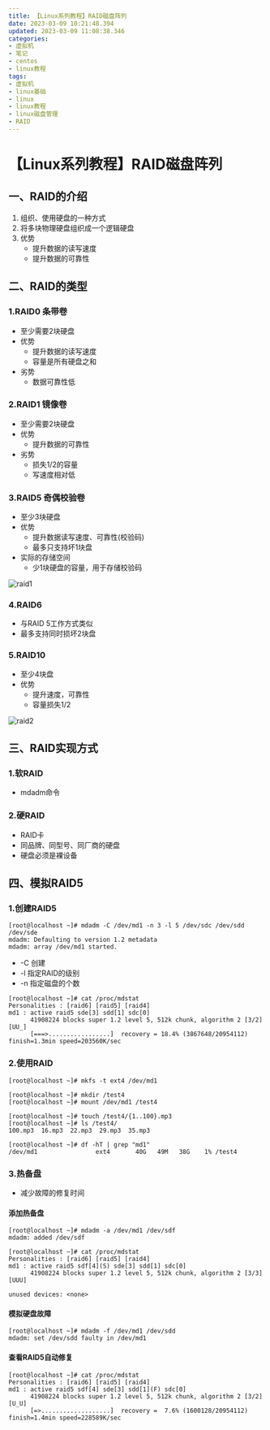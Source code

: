 ```yaml
---
title: 【Linux系列教程】RAID磁盘阵列
date: 2023-03-09 10:21:48.394
updated: 2023-03-09 11:08:38.346
categories: 
- 虚拟机
- 笔记
- centos
- linux教程
tags: 
- 虚拟机
- linux基础
- linux
- linux教程
- linux磁盘管理
- RAID
---
```


# 【Linux系列教程】RAID磁盘阵列

## 一、RAID的介绍

1. 组织、使用硬盘的一种方式  
1. 将多块物理硬盘组织成一个逻辑硬盘
1. 优势
	- 提升数据的读写速度 
	- 提升数据的可靠性 

## 二、RAID的类型

### 1.RAID0 条带卷

- 至少需要2块硬盘
- 优势
	- 提升数据的读写速度
	- 容量是所有硬盘之和 
- 劣势
	- 数据可靠性低 

### 2.RAID1 镜像卷

- 至少需要2块硬盘
- 优势
	- 提升数据的可靠性 
- 劣势
	- 损失1/2的容量 
	- 写速度相对低

### 3.RAID5 奇偶校验卷

- 至少3块硬盘 
- 优势
	- 提升数据读写速度、可靠性(校验码)
	- 最多只支持坏1块盘
- 实际的存储空间
	- 少1块硬盘的容量，用于存储校验码 

![raid1](https://www.wangshengjj.work/upload/2023/03/raid1.png)

### 4.RAID6 

- 与RAID 5工作方式类似 
- 最多支持同时损坏2块盘  

### 5.RAID10

- 至少4块盘
- 优势
	- 提升速度，可靠性
	- 容量损失1/2

![raid2](https://www.wangshengjj.work/upload/2023/03/raid2.png)

## 三、RAID实现方式

### 1.软RAID

- mdadm命令

### 2.硬RAID

- RAID卡  
- 同品牌、同型号、同厂商的硬盘 
- 硬盘必须是裸设备

## 四、模拟RAID5

### 1.创建RAID5

```
[root@localhost ~]# mdadm -C /dev/md1 -n 3 -l 5 /dev/sdc /dev/sdd /dev/sde   
mdadm: Defaulting to version 1.2 metadata
mdadm: array /dev/md1 started.
```

- -C	创建
- -l	指定RAID的级别
- -n	指定磁盘的个数

```
[root@localhost ~]# cat /proc/mdstat 
Personalities : [raid6] [raid5] [raid4] 
md1 : active raid5 sde[3] sdd[1] sdc[0]
      41908224 blocks super 1.2 level 5, 512k chunk, algorithm 2 [3/2] [UU_]
      [===>.................]  recovery = 18.4% (3867648/20954112) finish=1.3min speed=203560K/sec
```

### 2.使用RAID

```
[root@localhost ~]# mkfs -t ext4 /dev/md1 
```

```
[root@localhost ~]# mkdir /test4
[root@localhost ~]# mount /dev/md1 /test4

[root@localhost ~]# touch /test4/{1..100}.mp3
[root@localhost ~]# ls /test4/
100.mp3  16.mp3  22.mp3  29.mp3  35.mp3
```

```
[root@localhost ~]# df -hT | grep "md1"
/dev/md1                ext4       40G   49M   38G    1% /test4
```

### 3.热备盘

- 减少故障的修复时间 

#### 添加热备盘

```
[root@localhost ~]# mdadm -a /dev/md1 /dev/sdf
mdadm: added /dev/sdf

[root@localhost ~]# cat /proc/mdstat 
Personalities : [raid6] [raid5] [raid4] 
md1 : active raid5 sdf[4](S) sde[3] sdd[1] sdc[0]
      41908224 blocks super 1.2 level 5, 512k chunk, algorithm 2 [3/3] [UUU]
      
unused devices: <none>
```

#### 模拟硬盘故障

```
[root@localhost ~]# mdadm -f /dev/md1 /dev/sdd 
mdadm: set /dev/sdd faulty in /dev/md1
```

#### 查看RAID5自动修复

```
[root@localhost ~]# cat /proc/mdstat 
Personalities : [raid6] [raid5] [raid4] 
md1 : active raid5 sdf[4] sde[3] sdd[1](F) sdc[0]
      41908224 blocks super 1.2 level 5, 512k chunk, algorithm 2 [3/2] [U_U]
      [=>...................]  recovery =  7.6% (1600128/20954112) finish=1.4min speed=228589K/sec
```
